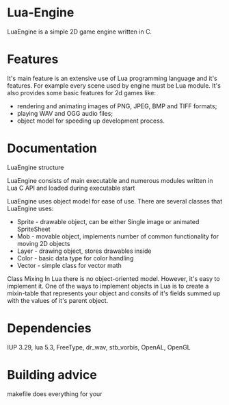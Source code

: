 # Lua-Engine

LuaEngine is a simple 2D game engine written in C. 

# Features

It's main feature is an extensive use of Lua programming language and it's features. 
For example every scene used by engine must be Lua module. 
It's also provides some basic features for 2d games like: 
* rendering and animating images of PNG, JPEG, BMP and TIFF formats; 
* playing WAV and OGG audio files; 
* object model for speeding up development process.


# Documentation

LuaEngine structure

LuaEngine consists of main executable and numerous modules written in Lua C API and loaded during executable start

LuaEngine uses object model for ease of use.
There are several classes that LuaEngine uses:
  * Sprite - drawable object, can be either Single image or animated SpriteSheet
  * Mob - movable object, implements number of common functionality for moving 2D objects
  * Layer - drawing object, stores drawables inside
  * Color - basic data type for color handling
  * Vector - simple class for vector math

Class Mixing
  In Lua there is no object-oriented model. However, it's easy to implement it. One of the ways to implement objects in 
  Lua is to create a mixin-table that represents your object and consits of it's fields summed up with the values of it's
  parent object.

# Dependencies

IUP 3.29, 
lua 5.3,
FreeType,
dr_wav,
stb_vorbis,
OpenAL,
OpenGL


# Building advice 

makefile does everything for your
